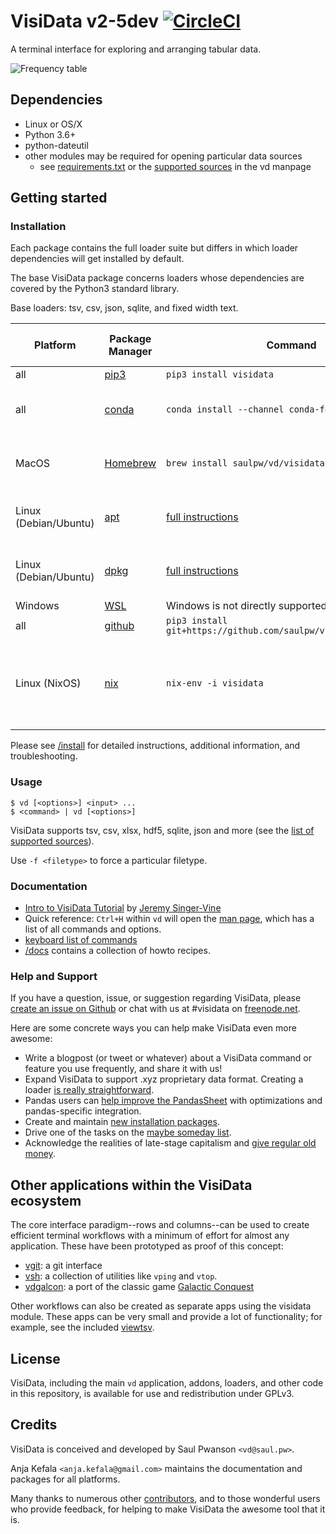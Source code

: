 # VisiData v2-5dev [![CircleCI](https://circleci.com/gh/saulpw/visidata/tree/develop.svg?style=svg)](https://circleci.com/gh/saulpw/visidata/tree/develop)

A terminal interface for exploring and arranging tabular data.

![Frequency table](http://visidata.org/freq-move-row.gif)

## Dependencies

- Linux or OS/X
- Python 3.6+
- python-dateutil
- other modules may be required for opening particular data sources
    - see [requirements.txt](https://github.com/saulpw/visidata/blob/stable/requirements.txt) or the [supported sources](https://visidata.org/man/#loaders) in the vd manpage

## Getting started

### Installation

Each package contains the full loader suite but differs in which loader dependencies will get installed by default.

The base VisiData package concerns loaders whose dependencies are covered by the Python3 standard library.

Base loaders: tsv, csv, json, sqlite, and fixed width text.

|Platform           |Package Manager                        | Command                                       | Out-of-box Loaders   |
|-------------------|----------------------------------------|----------------------------------------------|----------------------|
|all         |[pip3](https://visidata.org/install#pip3) | `pip3 install visidata`                    | Base                 |
|all         |[conda](https://visidata.org/install#conda) | `conda install --channel conda-forge visidata` | Base, http, html, xls(x) |
|MacOS              |[Homebrew](https://visidata.org/install#brew) | `brew install saulpw/vd/visidata`            | Base, http, html, xls(x) |
|Linux (Debian/Ubuntu) |[apt](https://visidata.org/install#apt) | [full instructions](https://visidata.org/install#apt)                      | Base, http, html, xls(x) |
|Linux (Debian/Ubuntu) |[dpkg](https://visidata.org/install#dpkg) | [full instructions](https://visidata.org/install#dpkg)                | Base, http, html, xls(x) |
|Windows               |[WSL](https://visidata.org/install#wsl) | Windows is not directly supported (use WSL) | N/A |
|all            |[github](https://visidata.org/install#git) | `pip3 install git+https://github.com/saulpw/visidata.git@stable` | Base |
|Linux (NixOS)|[nix](https://visidata.org/install#nix)| `nix-env -i visidata`|Base, yaml, xls(x), hdf5, html, pandas, shp |

Please see [/install](https://visidata.org/install) for detailed instructions, additional information, and troubleshooting.

### Usage

    $ vd [<options>] <input> ...
    $ <command> | vd [<options>]

VisiData supports tsv, csv, xlsx, hdf5, sqlite, json and more (see the [list of supported sources](https://visidata.org/man#sources)).

Use `-f <filetype>` to force a particular filetype.


### Documentation

* [Intro to VisiData Tutorial](https://jsvine.github.io/intro-to-visidata/) by [Jeremy Singer-Vine](https://www.jsvine.com/)
* Quick reference: `Ctrl+H` within `vd` will open the [man page](https://visidata.org/man), which has a list of all commands and options.
* [keyboard list of commands](https://visidata.org/docs/kblayout)
* [/docs](https://visidata.org/docs) contains a collection of howto recipes.

### Help and Support

If you have a question, issue, or suggestion regarding VisiData, please [create an issue on Github](https://github.com/saulpw/visidata/issues) or chat with us at #visidata on [freenode.net](https://webchat.freenode.net/).

Here are some concrete ways you can help make VisiData even more awesome:

* Write a blogpost (or tweet or whatever) about a VisiData command or feature you use frequently, and share it with us!
* Expand VisiData to support .xyz proprietary data format.  Creating a loader [is really straightforward](http://visidata.org/docs/loaders/).
* Pandas users can [help improve the PandasSheet](https://github.com/saulpw/visidata/labels/pandas) with optimizations and pandas-specific integration.
* Create and maintain [new installation packages](https://github.com/saulpw/visidata/labels/packaging).
* Drive one of the tasks on the [maybe someday list](https://github.com/saulpw/visidata/issues?q=is%3Aissue+%5Bwishlist%5D+).
* Acknowledge the realities of late-stage capitalism and [give regular old money](https://www.patreon.com/saulpw).

## Other applications within the VisiData ecosystem

The core interface paradigm--rows and columns--can be used to create efficient terminal workflows with a minimum of effort for almost any application. These have been prototyped as proof of this concept:

- [vgit](https://github.com/saulpw/visidata/tree/stable/plugins/vgit): a git interface
- [vsh](https://github.com/saulpw/vsh): a collection of utilities like `vping` and `vtop`.
- [vdgalcon](https://github.com/saulpw/vdgalcon): a port of the classic game [Galactic Conquest](https://www.galcon.com)

Other workflows can also be created as separate apps using the visidata module.  These apps can be very small and provide a lot of functionality; for example, see the included [viewtsv](https://visidata.org/docs/viewtsv).

## License

VisiData, including the main `vd` application, addons, loaders, and other code in this repository, is available for use and redistribution under GPLv3.

## Credits

VisiData is conceived and developed by Saul Pwanson `<vd@saul.pw>`.

Anja Kefala `<anja.kefala@gmail.com>` maintains the documentation and packages for all platforms.

Many thanks to numerous other [contributors](https://visidata.org/credits/), and to those wonderful users who provide feedback, for helping to make VisiData the awesome tool that it is.
